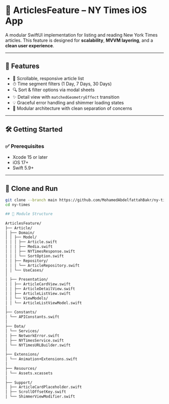 # 📰 ArticlesFeature – NY Times iOS App

A modular SwiftUI implementation for listing and reading New York Times articles.
This feature is designed for **scalability**, **MVVM layering**, and a **clean user experience**.

---

## 🚀 Features

- 📱 Scrollable, responsive article list
- ⏱ Time segment filters (1 Day, 7 Days, 30 Days)
- 🔍 Sort & filter options via modal sheets
- ✨ Detail view with `matchedGeometryEffect` transition
- 💡 Graceful error handling and shimmer loading states
- 🧱 Modular architecture with clean separation of concerns

---
## 🛠️ Getting Started
                                        
### ✅ Prerequisites

- Xcode 15 or later
- iOS 17+
- Swift 5.9+
---

## 🔁 Clone and Run

```bash
git clone --branch main https://github.com/MohamedAbdelfattahBakr/ny-times
cd ny-times

## 📁 Module Structure
                                        
ArticlesFeature/
├── Article/
│ ├── Domain/
│ │ ├── Model/
│ │ │ ├── Article.swift
│ │ │ ├── Media.swift
│ │ │ ├── NYTimesResponse.swift
│ │ │ └── SortOption.swift
│ │ ├── Repository/
│ │ │ └── ArticleRepository.swift
│ │ └── UseCases/
│
│ ├── Presentation/
│ │ ├── ArticleCardView.swift
│ │ ├── ArticleDetailView.swift
│ │ ├── ArticleListView.swift
│ │ └── ViewModels/
│ │ └── ArticleListViewModel.swift
│
├── Constants/
│ └── APIConstants.swift
│
├── Data/
│ └── Services/
│ ├── NetworkError.swift
│ ├── NYTimesService.swift
│ └── NYTimesURLBuilder.swift
│
├── Extensions/
│ └── Animation+Extensions.swift
│
├── Resources/
│ └── Assets.xcassets
│
├── Support/
│ ├── ArticleCardPlaceholder.swift
│ ├── ScrollOffsetKey.swift
│ └── ShimmerViewModifier.swift
